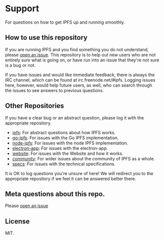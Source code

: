 # Support

For questions on how to get IPFS up and running smoothly.

## How to use this repository

If you are running IPFS and you find something you do not understand, please [open an issue](https://github.com/ipfs/support/issues/new). This repository is to help out new users who are not entirely sure what is going on, or have run into an issue that they're not sure is a bug or not.

If you have issues and would like immediate feedback, there is always the IRC channel, which can be found at irc.freenode.net/#ipfs. Logging issues here, however, would help future users, as well, who can search through the issues to see answers to previous questions. 

## Other Repositories

If you have a clear bug or an abstract question, please log it with the appropriate repository.

 * [ipfs](https://github.com/ipfs/ipfs): For abstract questions about how IPFS works.
 * [go-ipfs](https://github.com/ipfs/go-ipfs): For issues with the Go IPFS implementation.
 * [node-ipfs](https://github.com/ipfs/node-ipfs): For issues with the node IPFS implementation.
 * [electron-app](https://github.com/ipfs/node-ipfs): For issues with the electron-app.
 * [website](https://github.com/ipfs/website): For issues with the Website and how it works.
 * [community](https://github.com/ipfs/community): For wider issues about the community of IPFS as a whole.
 * [specs](https://github.com/ipfs/specs): For issues with the technical specifications.

It is OK to log questions you're unsure of here! We will redirect you to the appropriate repository if we feel it can be answered better there.

## Meta questions about this repo.

Please [open an issue](https://github.com/ipfs/support/issues/new)

## License

MIT.